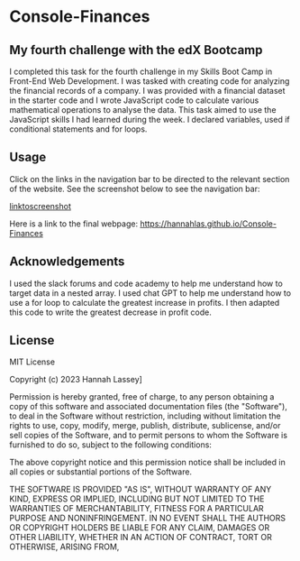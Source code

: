 # Console-Finances

## My fourth challenge with the edX Bootcamp

I completed this task for the fourth challenge in my Skills Boot Camp in Front-End Web Development. I was tasked with creating code for analyzing the financial records of a company. I was provided with a financial dataset in the starter code and I wrote JavaScript code to calculate various mathematical operations to analyse the data. This task aimed to use the JavaScript skills I had learned during the week.  I declared variables, used if conditional statements and for loops. 

## Usage
Click on the links in the navigation bar to be directed to the relevant section of the website. See the screenshot below to see the navigation bar: 

[linktoscreenshot](/screenshot.png)

Here is a link to the final webpage: https://hannahlas.github.io/Console-Finances

## Acknowledgements

I used the slack forums and code academy to help me understand how to target data in a nested array. I used chat GPT to help me understand how to use a for loop to calculate the greatest increase in profits. I then adapted this code to write the greatest decrease in profit code.

## License
MIT License

Copyright (c) 2023 Hannah Lassey]

Permission is hereby granted, free of charge, to any person obtaining a copy
of this software and associated documentation files (the "Software"), to deal
in the Software without restriction, including without limitation the rights
to use, copy, modify, merge, publish, distribute, sublicense, and/or sell
copies of the Software, and to permit persons to whom the Software is
furnished to do so, subject to the following conditions:

The above copyright notice and this permission notice shall be included in all
copies or substantial portions of the Software.

THE SOFTWARE IS PROVIDED "AS IS", WITHOUT WARRANTY OF ANY KIND, EXPRESS OR
IMPLIED, INCLUDING BUT NOT LIMITED TO THE WARRANTIES OF MERCHANTABILITY,
FITNESS FOR A PARTICULAR PURPOSE AND NONINFRINGEMENT. IN NO EVENT SHALL THE
AUTHORS OR COPYRIGHT HOLDERS BE LIABLE FOR ANY CLAIM, DAMAGES OR OTHER
LIABILITY, WHETHER IN AN ACTION OF CONTRACT, TORT OR OTHERWISE, ARISING FROM,
